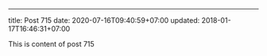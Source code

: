 ---
title: Post 715
date: 2020-07-16T09:40:59+07:00
updated: 2018-01-17T16:46:31+07:00

This is content of post 715